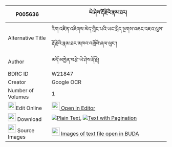 |P005636|ཡེ་ཤེས་རྡོ་རྗེའི་རྣམ་ཐར། 
| --- | --- 
|Alternative Title |རིག་འཛིན་འཇིགས་མེད་གླིང་པའི་ཡང་སྲིད་སྔགས་འཆང་འཇའ་ལུས་རྡོ་རྗེའི་རྣམ་ཐར་མཁའ་འགྲོའི་ཞལ་ལུང་།
|Author| མདོ་མཁྱེན་བརྩེ་ཡེ་ཤེས་རྡོ་རྗེ།
|BDRC ID | W21847
|Creator | Google OCR
|Number of Volumes| 1
|<img width="25" src="https://img.icons8.com/color/25/000000/edit-property.png">Edit Online| [<img width="25" src="https://avatars.githubusercontent.com/u/45091458?s=200&v=4"> Open in Editor](http://editor.openpecha.org/P005636)
|<img width="25" src="https://img.icons8.com/fluent/48/000000/download-2.png"/>  Download | [![](https://img.icons8.com/color/20/000000/txt.png)Plain Text](https://github.com/Openpecha/P005636/releases/download/v1/yeshe_dorje_i_namtar_plain_P005636.zip), [![](https://img.icons8.com/color/20/000000/txt.png)Text with Pagination](https://github.com/Openpecha/P005636/releases/download/v1/yeshe_dorje_i_namtar_pages_P005636.zip)
|<img width="25" src="https://img.icons8.com/plasticine/100/000000/pictures-folder.png"/>  Source Images | [<img width="25" src="https://library.bdrc.io/icons/BUDA-small.svg"> Images of text file open in BUDA](https://library.bdrc.io/show/bdr:W21847)